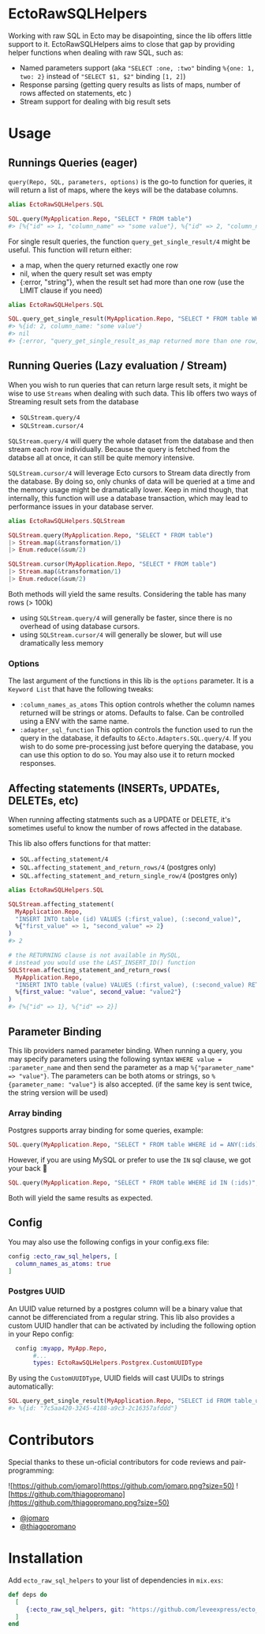 # EctoRawSQLHelpers

Working with raw SQL in Ecto may be disapointing, since the lib offers little support to it.
EctoRawSQLHelpers aims to close that gap by providing helper functions when dealing with raw SQL, such as:
- Named parameters support (aka `"SELECT :one, :two"` binding `%{one: 1, two: 2}` instead of `"SELECT $1, $2"` binding `[1, 2]`)
- Response parsing (getting query results as lists of maps, number of rows affected on statements, etc )
- Stream support for dealing with big result sets

# Usage 

## Runnings Queries (eager)

`query(Repo, SQL, parameters, options)` is the go-to function for queries, it will return a list of maps, where the keys will be the database columns.
```elixir
alias EctoRawSQLHelpers.SQL

SQL.query(MyApplication.Repo, "SELECT * FROM table")
#> [%{"id" => 1, "column_name" => "some value"}, %{"id" => 2, "column_name" => "some value"}]
```


For single result queries, the function `query_get_single_result/4` might be useful. This function will return either:
- a map, when the query returned exactly one row
- nil, when the query result set was empty
- {:error, "string"}, when the result set had more than one row (use the LIMIT clause if you need)

```elixir
alias EctoRawSQLHelpers.SQL

SQL.query_get_single_result(MyApplication.Repo, "SELECT * FROM table WHERE id = :id", %{id: 2}, column_names_as_atoms: true)
#> %{id: 2, column_name: "some value"}
#> nil
#> {:error, "query_get_single_result_as_map returned more than one row, 2 rows returned"}

```

## Running Queries (Lazy evaluation / Stream)
When you wish to run queries that can return large result sets, it might be wise to use `Streams` when dealing with such data.
This lib offers two ways of Streaming result sets from the database
- `SQLStream.query/4`
- `SQLStream.cursor/4`

`SQLStream.query/4` will query the whole dataset from the database and then stream each row individually. Because the query is fetched from the databse all at once, it can still be quite memory intensive.

`SQLStream.cursor/4` will leverage Ecto cursors to Stream data directly from the database. By doing so, only chunks of data will be queried at a time and the memory usage might be dramatically lower.
Keep in mind though, that internally, this function will use a database transaction, which may lead to performance issues in your database server.

```elixir
alias EctoRawSQLHelpers.SQLStream

SQLStream.query(MyApplication.Repo, "SELECT * FROM table")
|> Stream.map(&transformation/1)
|> Enum.reduce(&sum/2)

SQLStream.cursor(MyApplication.Repo, "SELECT * FROM table")
|> Stream.map(&transformation/1)
|> Enum.reduce(&sum/2)
```
Both methods will yield the same results. Considering the table has many rows (> 100k)
- using `SQLStream.query/4` will generally be faster, since there is no overhead of using database cursors.
- using `SQLStream.cursor/4` will generally be slower, but will use dramatically less memory 

### Options

The last argument of the functions in this lib is the `options` parameter. It is a `Keyword List` that have the following tweaks: 
- `:column_names_as_atoms` This option controls whether the column names returned will be strings or atoms. Defaults to false. Can be controlled using a ENV with the same name.
- `:adapter_sql_function` This option controls the function used to run the query in the database, it defaults to `&Ecto.Adapters.SQL.query/4`. If you wish to do some pre-processing just before querying the database, you can use this option to do so. You may also use it to return mocked responses.

## Affecting statements (INSERTs, UPDATEs, DELETEs, etc)
When running affecting statments such as a UPDATE or DELETE, it's sometimes useful to know the number of rows affected in the database.

This lib also offers functions for that matter:
- `SQL.affecting_statement/4`
- `SQL.affecting_statement_and_return_rows/4` (postgres only)
- `SQL.affecting_statement_and_return_single_row/4` (postgres only)

```elixir
alias EctoRawSQLHelpers.SQL

SQLStream.affecting_statement(
  MyApplication.Repo,
  "INSERT INTO table (id) VALUES (:first_value), (:second_value)",
  %{"first_value" => 1, "second_value" => 2}
)
#> 2

# the RETURNING clause is not available in MySQL,
# instead you would use the LAST_INSERT_ID() function
SQLStream.affecting_statement_and_return_rows(
  MyApplication.Repo,
  "INSERT INTO table (value) VALUES (:first_value), (:second_value) RETURNING id",
  %{first_value: "value", second_value: "value2"}
)
#> [%{"id" => 1}, %{"id" => 2}]
```

## Parameter Binding
This lib providers named parameter binding. When running a query, you may specify parameters using the following syntax `WHERE value = :parameter_name` and then send the parameter as a map `%{"parameter_name" => "value"}`.
The parameters can be both atoms or strings, so `%{parameter_name: "value"}` is also accepted. (if the same key is sent twice, the string version will be used)

### Array binding
Postgres supports array binding for some queries, example:

```elixir
SQL.query(MyApplication.Repo, "SELECT * FROM table WHERE id = ANY(:ids)", %{ids: [1, 2, 3]})
```
However, if you are using MySQL or prefer to use the `IN` sql clause, we got your back 🙂

```elixir
SQL.query(MyApplication.Repo, "SELECT * FROM table WHERE id IN (:ids)", %{ids: {:in, [1, 2, 3]}})
```

Both will yield the same results as expected.

## Config
You may also use the following configs in your config.exs file:
```elixir
config :ecto_raw_sql_helpers, [
  column_names_as_atoms: true
]
```

### Postgres UUID
An UUID value returned by a postgres column will be a binary value that cannot be differenciated from a regular string. This lib also provides a custom UUID handler that can be activated by including the following option in your Repo config:
```elixir
  config :myapp, MyApp.Repo,
       #...
       types: EctoRawSQLHelpers.Postgrex.CustomUUIDType
```
By using the `CustomUUIDType`, UUID fields will cast UUIDs to strings automatically:

```elixir
SQL.query_get_single_result(MyApplication.Repo, "SELECT id FROM table_uuid WHERE id = :id", %{id: "7c5aa420-3245-4188-a9c3-2c16357afddd"})
#> %{id: "7c5aa420-3245-4188-a9c3-2c16357afddd"}
```


# Contributors
Special thanks to these un-oficial contributors for code reviews and pair-programming:

![https://github.com/jomaro](https://github.com/jomaro.png?size=50)
![https://github.com/thiagopromano](https://github.com/thiagopromano.png?size=50)

- [@jomaro](https://github.com/jomaro)
- [@thiagopromano](https://github.com/thiagopromano)
# Installation

Add `ecto_raw_sql_helpers` to your list of dependencies in `mix.exs`:

```elixir
def deps do
  [
     {:ecto_raw_sql_helpers, git: "https://github.com/leveexpress/ecto_raw_sql_helpers.git", branch: "main"},
  ]
end
```

